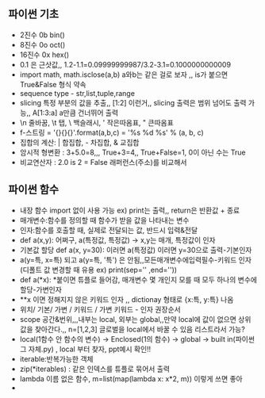 ## 파이썬 기초
- 2진수 0b  bin()
- 8진수 0o  oct()
- 16진수 0x  hex()
- 0.1 은 근삿값,, 1.2-1.1=0.09999999987/3.2-3.1=0.1000000000009
- import math, math.isclose(a,b) a와b는 같은 걸로 보자 ,, is가 붙으면 True&False 형식 약속
- sequence type - str,list,tuple,range
- slicing 특정 부분의 값을 추출,, [1:2] 이런거,, slicing 출력은 범위 넘어도 출력 가능,, A[1:3:a] a만큼 건너뛰어 출력
- \n 줄바꿈, \t 탭, \\ 백슬래시, \' 작은따옴표, \" 큰따옴표
- f-스트링 = '{}{}{}'.format(a,b,c) = '%s %d %s' % (a, b, c)
- 집합의 계산: | 합집합, - 차집합, & 교집합
- 암시적 형변환 : 3+5.0=8,,, True+3=4,, True+False=1, 0이 아닌 수는 True
- 비교연산자 : 2.0 is 2 = False 래퍼런스(주소)를 비교해서

## 파이썬 함수
- 내장 함수 import 없이 사용 가능 ex) print는 출력,, return은 반환값 + 종료
- 매개변수:함수를 정의할 때 함수가 받을 값을 나타내는 변수
- 인자:함수를 호출할 때, 실제로 전달되는 값, 반드시 입력&전달
- def a(x,y): 어쩌구, a(특정값, 특정값) -> x,y는 매개, 특정값이 인자
- 기본값 할당 def a(x, y=30): 이러면 a(특정값) 이러면 y=30으로 출력-기본인자
- a(y=특, x=특) 되고 a(y=특, '특') 은 안됨,,모든매개변수에입력필수-키워드 인자(디폴트 값 변경할 때 유용 ex) print(sep='' ,end=''))
- def a(*x):  *붙이면 튜플로 들어감, 매개변수 몇 개인지 모를 때 모두 하나의 변수에 할당-가변인자
- **x 이면 정해지지 않은 키워드 인자 ,, dictionay 형태로 {x:특, y:특} 나옴
- 위치/ 기본/ 가변 / 키워드 / 가변 키워드 - 인자 권장순서
- scope 공간&번위,,,내부는 local, 외부는 global,,만약 local에 값이 없으면 상위 값을 찾아간다.,, n=[1,2,3] 글로벌을 local에서 바꿀 수 있음 리스트라서 가능? 
- local(1함수 안 함수의 변수) -> Enclosed(1의 함수) -> global -> built in(파이썬 그 자체.py) , local 부터 찾자, ppt예시 확인!!
- iterable:반복가능한 객체
- zip(*iterables) : 같은 인덱스를 튜플로 묶어서 출력
- lambda 이름 없은 함수, m=list(map(lambda x: x*2, m)) 이렇게 쓰면 좋아
-